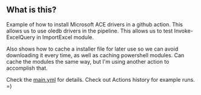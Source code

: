 ## What is this?

Example of how to install Microsoft ACE drivers in a github action. This allows us to use oledb drivers in the pipeline. This allows us to test Invoke-ExcelQuery in ImportExcel module.

Also shows how to cache a installer file for later use so we can avoid downloading it every time, as well as caching powershell modules. Can cache the modules the same way, but I'm using another action to accomplish that.

Check the [main.yml](https://github.com/royashbrook/ace/blob/main/.github/workflows/main.yml) for details. Check out Actions history for example runs. =)
